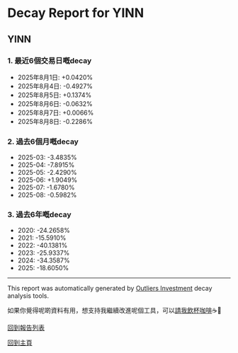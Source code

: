# Decay Report for YINN

## YINN

### 1. 最近6個交易日嘅decay

- 2025年8月1日: +0.0420%
- 2025年8月4日: -0.4927%
- 2025年8月5日: +0.1374%
- 2025年8月6日: -0.0632%
- 2025年8月7日: +0.0066%
- 2025年8月8日: -0.2286%

### 2. 過去6個月嘅decay

- 2025-03: -3.4835%
- 2025-04: -7.8915%
- 2025-05: -2.4290%
- 2025-06: +1.9049%
- 2025-07: -1.6780%
- 2025-08: -0.5982%

### 3. 過去6年嘅decay

- 2020: -24.2658%
- 2021: -15.5910%
- 2022: -40.1381%
- 2023: -25.9337%
- 2024: -34.3587%
- 2025: -18.6050%

------------------------------
This report was automatically generated by [Outliers Investment](https://outliersecon.github.io/Outliers-Investment/) decay analysis tools.

如果你覺得呢啲資料有用，想支持我繼續改進呢個工具，可以[請我飲杯咖啡](https://buymeacoffee.com/outliersecon)☕🙏

[回到報告列表](https://outliersecon.github.io/Outliers-Investment/reports/reports_public)

[回到主頁](https://outliersecon.github.io/Outliers-Investment/)